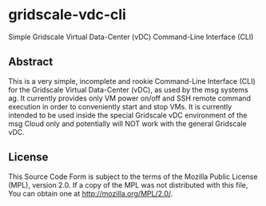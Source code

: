 
gridscale-vdc-cli
=================

Simple Gridscale Virtual Data-Center (vDC) Command-Line Interface (CLI)

Abstract
--------

This is a very simple, incomplete and rookie Command-Line Interface
(CLI) for the Gridscale Virtual Data-Center (vDC), as used by the
msg systems ag. It currently provides only VM power on/off and SSH
remote command execution in order to conveniently start and stop VMs.
It is currently intended to be used inside the special Gridscale vDC
environment of the msg Cloud only and potentially will NOT work with the
general Gridscale vDC.

License
-------

This Source Code Form is subject to the terms of the Mozilla Public
License (MPL), version 2.0. If a copy of the MPL was not distributed
with this file, You can obtain one at http://mozilla.org/MPL/2.0/.

